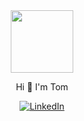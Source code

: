 <div align="center">
  <img src="https://media.giphy.com/media/WFZvB7VIXBgiz3oDXE/giphy.gif" width="100" />
  
  Hi :wave: I'm Tom
  
  [![LinkedIn](https://img.shields.io/badge/LinkedIn-blue?logo=linkedin&logoColor=white&style=for-the-badge)](https://www.linkedin.com/in/tom-cartwright97/)

</div>
